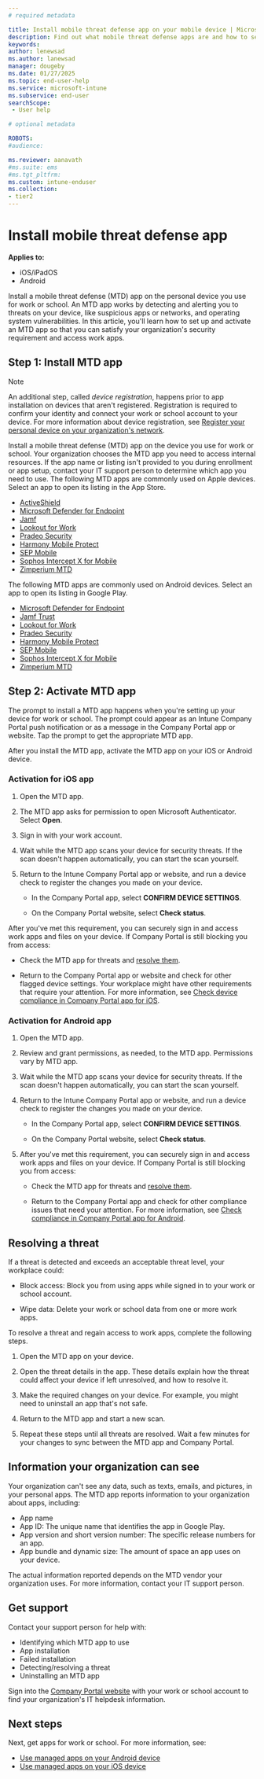 ```yaml
---
# required metadata

title: Install mobile threat defense app on your mobile device | Microsoft Intune
description: Find out what mobile threat defense apps are and how to set one up to meet work or school requirements.
keywords:
author: lenewsad
ms.author: lanewsad
manager: dougeby
ms.date: 01/27/2025
ms.topic: end-user-help
ms.service: microsoft-intune
ms.subservice: end-user
searchScope:
 - User help

# optional metadata

ROBOTS:
#audience:

ms.reviewer: aanavath
#ms.suite: ems
#ms.tgt_pltfrm:
ms.custom: intune-enduser
ms.collection:
- tier2
---  
```


# Install mobile threat defense app  

**Applies to:**
* iOS/iPadOS
* Android

Install a mobile threat defense (MTD) app on the personal device you use for work or school. An MTD app works by detecting and alerting you to threats on your device, like suspicious apps or networks, and operating system vulnerabilities. In this article, you'll learn how to set up and activate an MTD app so that you can satisfy your organization's security requirement and access work apps.    

## Step 1: Install MTD app    

>[!NOTE]
> An additional step, called *device registration*, happens prior to app installation on devices that aren't registered. Registration is required to confirm your identity and connect your work or school account to your device. For more information about device registration, see [Register your personal device on your organization's network](/azure/active-directory/user-help/user-help-register-device-on-network).  

Install a mobile threat defense (MTD) app on the device you use for work or school. Your organization chooses the MTD app you need to access internal resources. If the app name or listing isn't provided to you during enrollment or app setup, contact your IT support person to determine which app you need to use. The following MTD apps are commonly used on Apple devices. Select an app to open its listing in the App Store.   

* [ActiveShield](https://apps.apple.com/app/activeshield/id980234260)
* [Microsoft Defender for Endpoint](https://apps.apple.com/app/microsoft-defender-atp/id1526737990)
* [Jamf](https://apps.apple.com)
* [Lookout for Work](https://apps.apple.com/app/lookout-for-work/id997193468)
* [Pradeo Security](https://apps.apple.com)
* [Harmony Mobile Protect](https://apps.apple.com/app/sandblast-mobile-protect/id1006390797)
* [SEP Mobile](https://apps.apple.com/app/sep-mobile/id695620821)
* [Sophos Intercept X for Mobile](https://apps.apple.com/app/sophos-mobile-security/id1086924662)
* [Zimperium MTD](https://apps.apple.com/app/zimperium-zips/id1030924459)  

The following MTD apps are commonly used on Android devices. Select an app to open its listing in Google Play.  

* [Microsoft Defender for Endpoint](https://play.google.com/store/apps/details?id=com.microsoft.scmx)
* [Jamf Trust](https://play.google.com/store/apps/details?id=com.wandera.android)
* [Lookout for Work](https://play.google.com/store/apps/details?id=com.lookout.enterprise&hl)
* [Pradeo Security](https://play.google.com/store/apps/details?id=net.pradeo.service)
* [Harmony Mobile Protect](https://play.google.com/store/apps/details?id=com.lacoon.security.fox)
* [SEP Mobile](https://play.google.com/store/apps/details?id=com.skycure.skycure)
* [Sophos Intercept X for Mobile](https://play.google.com/store/apps/details?id=com.sophos.smsec)
* [Zimperium MTD](https://play.google.com/store/apps/details?id=com.zimperium.zips)

## Step 2: Activate MTD app 
The prompt to install a MTD app happens when you're setting up your device for work or school. The prompt could appear as an Intune Company Portal push notification or as a message in the Company Portal app or website. Tap the prompt to get the appropriate MTD app. 

After you install the MTD app, activate the MTD app on your iOS or Android device.   

### Activation for iOS app  
1. Open the MTD app.  

2. The MTD app asks for permission to open Microsoft Authenticator. Select **Open**. 

3. Sign in with your work account.   

4. Wait while the MTD app scans your device for security threats. If the scan doesn't happen automatically, you can start the scan yourself.  

5. Return to the Intune Company Portal app or website, and run a device check to register the changes you made on your device.    

    * In the Company Portal app, select **CONFIRM DEVICE SETTINGS**.  

    * On the Company Portal website, select **Check status**.  

 After you've met this requirement, you can securely sign in and access work apps and files on your device. If Company Portal is still blocking you from access:  

 * Check the MTD app for threats and [resolve them](#resolving-a-threat).  

 * Return to the Company Portal app or website and check for other flagged device settings. Your workplace might have other requirements that require your attention. For more information, see [Check device compliance in Company Portal app for iOS](sync-your-device-manually-ios.md).  

### Activation for Android app  

1. Open the MTD app.    

2. Review and grant permissions, as needed, to the MTD app. Permissions vary by MTD app.  

3. Wait while the MTD app scans your device for security threats. If the scan doesn't happen automatically, you can start the scan yourself.  

4. Return to the Intune Company Portal app or website, and run a device check to register the changes you made on your device.   

    * In the Company Portal app, select **CONFIRM DEVICE SETTINGS**.  

    * On the Company Portal website, select **Check status**.  

5. After you've met this requirement, you can securely sign in and access work apps and files on your device. If Company Portal is still blocking you from access:   

    * Check the MTD app for threats and [resolve them](#resolving-a-threat).  

    * Return to the Company Portal app and check for other compliance issues that need your attention. For more information, see [Check compliance in Company Portal app for Android](check-compliance-on-your-device-android.md).  

## Resolving a threat
If a threat is detected and exceeds an acceptable threat level, your workplace could: 
   
* Block access: Block you from using apps while signed in to your work or school account.  

* Wipe data: Delete your work or school data from one or more work apps.  

To resolve a threat and regain access to work apps, complete the following steps.      

1. Open the MTD app on your device.     

2. Open the threat details in the app. These details explain how the threat could affect your device if left unresolved, and how to resolve it.  

3. Make the required changes on your device. For example, you might need to uninstall an app that's not safe.  

4. Return to the MTD app and start a new scan.  

5. Repeat these steps until all threats are resolved. Wait a few minutes for your changes to sync between the MTD app and Company Portal.       

## Information your organization can see   

Your organization can't see any data, such as texts, emails, and pictures, in your personal apps. The MTD app reports information to your organization about apps, including:  

* App name  
* App ID: The unique name that identifies the app in Google Play.  
* App version and short version number: The specific release numbers for an app.  
* App bundle and dynamic size: The amount of space an app uses on your device. 

The actual information reported depends on the MTD vendor your organization uses. For more information, contact your IT support person.  

## Get support
Contact your support person for help with:  

* Identifying which MTD app to use  
* App installation  
* Failed installation  
* Detecting/resolving a threat  
* Uninstalling an MTD app   

Sign into the [Company Portal website](https://go.microsoft.com/fwlink/?linkid=2010980) with your work or school account to find your organization's IT helpdesk information.  

## Next steps  

Next, get apps for work or school. For more information, see:      

* [Use managed apps on your Android device](use-managed-apps-on-your-device-android.md)
* [Use managed apps on your iOS device](use-managed-apps-on-your-device-ios.md)  
